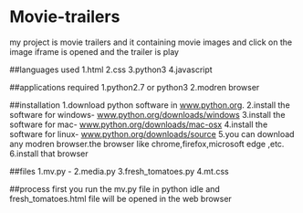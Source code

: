 # Movie-trailers
my project is movie trailers and it containing movie images and click on the image iframe is opened and the trailer is play

##languages used
1.html
2.css
3.python3
4.javascript

##applications required
1.python2.7 or python3
2.modren browser

##installation
1.download python software in www.python.org.
2.install the software for windows- www.python.org/downloads/windows
3.install the software for mac- www.python.org/downloads/mac-osx
4.install the software for linux- www.python.org/downloads/source
5.you can download any modren browser.the browser like chrome,firefox,microsoft edge ,etc.
6.install that browser

##files 
1.mv.py -
2.media.py
3.fresh_tomatoes.py
4.mt.css

##process
first you run the mv.py file in python idle and fresh_tomatoes.html file will be opened in the web browser
